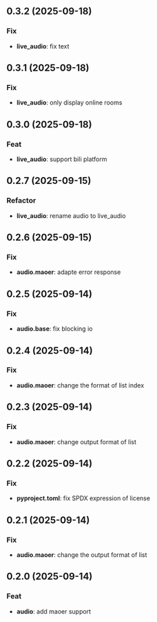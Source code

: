 ## 0.3.2 (2025-09-18)

### Fix

- **live_audio**: fix text

## 0.3.1 (2025-09-18)

### Fix

- **live_audio**: only display online rooms

## 0.3.0 (2025-09-18)

### Feat

- **live_audio**: support bili platform

## 0.2.7 (2025-09-15)

### Refactor

- **live_audio**: rename audio to live_audio

## 0.2.6 (2025-09-15)

### Fix

- **audio.maoer**: adapte error response

## 0.2.5 (2025-09-14)

### Fix

- **audio.base**: fix blocking io

## 0.2.4 (2025-09-14)

### Fix

- **audio.maoer**: change the format of list index

## 0.2.3 (2025-09-14)

### Fix

- **audio.maoer**: change output format of list

## 0.2.2 (2025-09-14)

### Fix

- **pyproject.toml**: fix SPDX expression of license

## 0.2.1 (2025-09-14)

### Fix

- **audio.maoer**: change the output format of list

## 0.2.0 (2025-09-14)

### Feat

- **audio**: add maoer support
